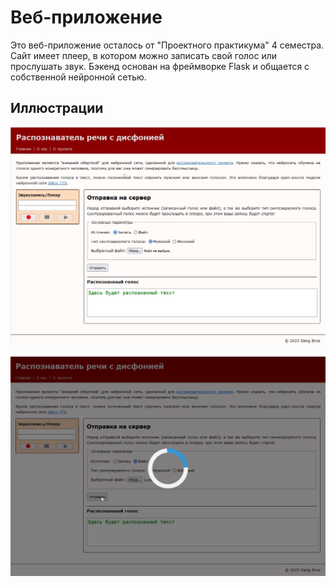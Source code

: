 # Веб-приложение

Это веб-приложение осталось от "Проектного практикума" 4 семестра. Сайт имеет плеер, в котором можно записать свой голос или прослушать звук.
Бэкенд основан на фреймворке Flask и общается с собственной нейронной сетью. 

## Иллюстрации 

![Start](https://github.com/RomanChaganov/System-For-Speech-Impairments/blob/main/OldWebApp/Images/Start.png "Сайт до загрузки/записи звука")

![End](https://github.com/RomanChaganov/System-For-Speech-Impairments/blob/main/OldWebApp/Images/End.png "Сайт во время отправки данных")